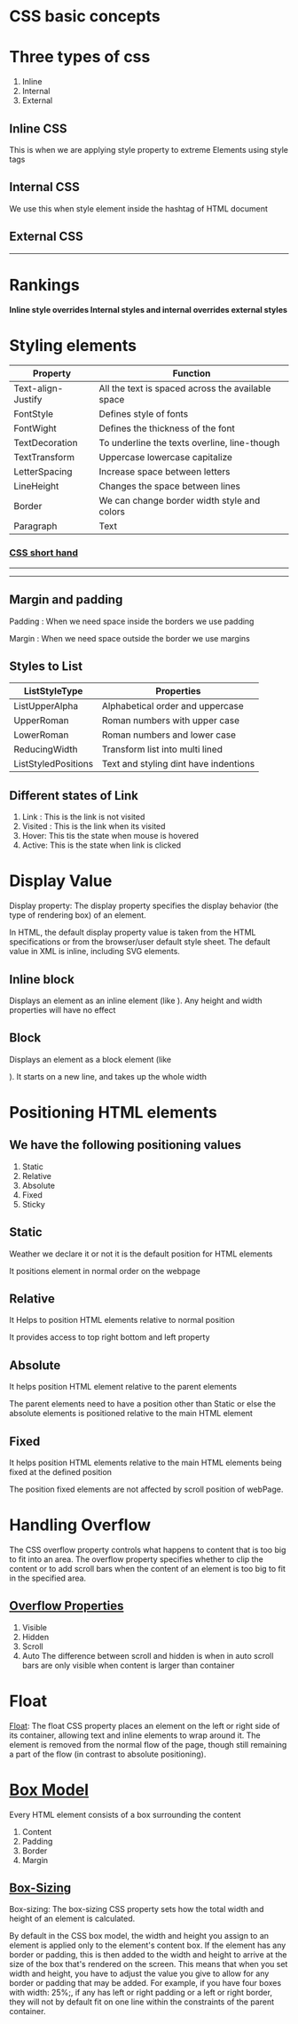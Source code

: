 # CSS basic concepts

# Three types of css

1. Inline
1. Internal
1. External

## Inline CSS

This is when we are applying style property to extreme Elements
using style tags 

## Internal CSS

We use this when style element inside the hashtag of HTML document

## External CSS

---

# Rankings

**Inline style overrides Internal styles and internal overrides external styles**

# Styling elements

|     Property       |              Function                             |
|    ----------      |             -----------                           |
| Text-align-Justify | All the text is spaced across the available space |
| FontStyle          | Defines style of fonts                            |
| FontWight          | Defines the thickness of the font                 |
| TextDecoration     | To underline the texts overline, line-though      |
| TextTransform      | Uppercase lowercase capitalize                    |
| LetterSpacing      | Increase space between letters                    |
| LineHeight         | Changes the space between lines                   |
| Border             | We can change border width style and colors       |
| Paragraph          | Text                                              |            

### [CSS short hand](https://developer.mozilla.org/en-US/docs/Web/CSS/Shorthand_properties)

------
---------

## Margin and padding

Padding
: When we need space inside the borders we use padding

Margin
: When we need space outside the border we use margins 

## Styles to List

|   ListStyleType    |             Properties                |
|    -----------     |            ------------               |
| ListUpperAlpha     | Alphabetical order and uppercase      |
| UpperRoman         | Roman numbers with upper case         |
| LowerRoman         | Roman numbers and lower case          |
| ReducingWidth      | Transform list into multi lined       |
| ListStyledPositions| Text and styling dint have indentions |

## Different states of Link

1. Link : This is the link is not visited
1. Visited : This is the link when its visited
1. Hover: This tis the state when mouse is hovered
1. Active: This is the state when link is clicked


# Display Value 

Display property:
 The display property specifies the display behavior (the type of rendering box) of an element.

In HTML, the default display property value is taken from the HTML specifications or from the browser/user default style sheet. The default value in XML is inline, including SVG elements.

## Inline block

Displays an element as an inline element (like <span>). Any height and width properties will have no effect

## Block

Displays an element as a block element (like <p>). It starts on a new line, and takes up the whole width

# Positioning HTML elements

## We have the following positioning values

1. Static
1. Relative
1. Absolute
1. Fixed
1. Sticky

## Static

Weather we declare it or not it is the default position for HTML elements

It positions element in normal order on the webpage

## Relative

It Helps to position HTML elements relative to normal position

It provides access to top right bottom and left property

## Absolute

It helps position HTML element relative to the parent elements

The parent elements need to have a position other than Static or else the absolute elements is positioned relative to the main HTML element

## Fixed

It helps position HTML elements relative to the main HTML elements being fixed at the defined position

The position fixed elements are not affected by scroll position of webPage.

# Handling Overflow

The CSS overflow property controls what happens to content that is too big to fit into an area.
The overflow property specifies whether to clip the content or to add scroll bars when the content of an element is too big to fit in the specified area.

## [Overflow Properties](https://developer.mozilla.org/en-US/docs/Web/CSS/overflow)

1. Visible
1. Hidden
1. Scroll
1. Auto
The difference between scroll and hidden is when in auto scroll bars are only visible when content is larger than container

# Float

[Float](https://developer.mozilla.org/en-US/docs/Web/CSS/float):
The float CSS property places an element on the left or right side of its container, allowing text and inline elements to wrap around it. The element is removed from the normal flow of the page, though still remaining a part of the flow (in contrast to absolute positioning).


# [Box Model](https://www.w3schools.com/css/css_boxmodel.asp)

Every HTML element consists of a box surrounding the content 
1. Content
1. Padding
1. Border
1. Margin

## [Box-Sizing](https://developer.mozilla.org/en-US/docs/Web/CSS/box-sizing) 
Box-sizing:
The box-sizing CSS property sets how the total width and height of an element is calculated.

By default in the CSS box model, the width and height you assign to an element is applied only to the element's content box. If the element has any border or padding, this is then added to the width and height to arrive at the size of the box that's rendered on the screen. This means that when you set width and height, you have to adjust the value you give to allow for any border or padding that may be added. For example, if you have four boxes with width: 25%;, if any has left or right padding or a left or right border, they will not by default fit on one line within the constraints of the parent container.
